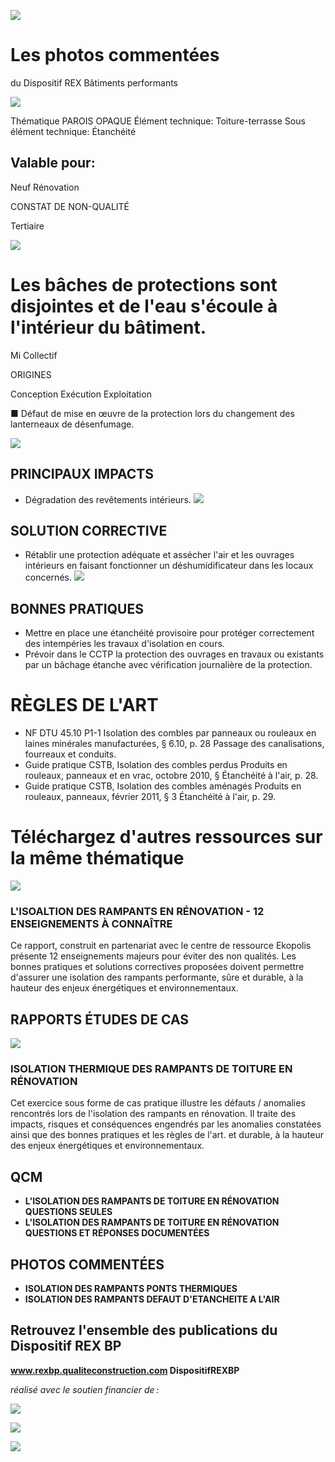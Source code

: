 ![](<images/Protection de chantier étanche/_page_0_Picture_0.jpeg>)

# Les photos commentées

du Dispositif REX Bâtiments performants

![](<images/Protection de chantier étanche/_page_0_Picture_3.jpeg>)

Thématique PAROIS OPAQUE Élément technique: Toiture-terrasse Sous élément technique: Étanchéité

## Valable pour:

 Neuf Rénovation

CONSTAT DE NON-QUALITÉ

Tertiaire

![](<images/Protection de chantier étanche/_page_0_Picture_9.jpeg>)

# Les bâches de protections sont disjointes et de l'eau s'écoule à l'intérieur du bâtiment.

 Mi Collectif

ORIGINES

Conception Exécution Exploitation

■ Défaut de mise en œuvre de la protection lors du changement des lanterneaux de désenfumage.

![](<images/Protection de chantier étanche/_page_0_Picture_15.jpeg>)

## PRINCIPAUX IMPACTS

- Dégradation des revêtements intérieurs.
![](<images/Protection de chantier étanche/_page_0_Picture_18.jpeg>)

## SOLUTION CORRECTIVE

- Rétablir une protection adéquate et assécher l'air et les ouvrages intérieurs en faisant fonctionner un déshumidificateur dans les locaux concernés.
![](<images/Protection de chantier étanche/_page_0_Picture_21.jpeg>)

## BONNES PRATIQUES

- Mettre en place une étanchéité provisoire pour protéger correctement des intempéries les travaux d'isolation en cours.
- Prévoir dans le CCTP la protection des ouvrages en travaux ou existants par un bâchage étanche avec vérification journalière de la protection.

# RÈGLES DE L'ART

- NF DTU 45.10 P1-1 Isolation des combles par panneaux ou rouleaux en laines minérales manufacturées, § 6.10, p. 28 Passage des canalisations, fourreaux et conduits.
- Guide pratique CSTB, Isolation des combles perdus Produits en rouleaux, panneaux et en vrac, octobre 2010, § Étanchéité à l'air, p. 28.
- Guide pratique CSTB, Isolation des combles aménagés Produits en rouleaux, panneaux, février 2011, § 3 Étanchéité à l'air, p. 29.

# Téléchargez d'autres ressources sur la même thématique

![](<images/Protection de chantier étanche/_page_1_Picture_6.jpeg>)

### **L'ISOALTION DES RAMPANTS EN RÉNOVATION - 12 ENSEIGNEMENTS À CONNAÎTRE**

Ce rapport, construit en partenariat avec le centre de ressource Ekopolis présente 12 enseignements majeurs pour éviter des non qualités. Les bonnes pratiques et solutions correctives proposées doivent permettre d'assurer une isolation des rampants performante, sûre et durable, à la hauteur des enjeux énergétiques et environnementaux.

## RAPPORTS ÉTUDES DE CAS

![](<images/Protection de chantier étanche/_page_1_Picture_10.jpeg>)

### **ISOLATION THERMIQUE DES RAMPANTS DE TOITURE EN RÉNOVATION**

Cet exercice sous forme de cas pratique illustre les défauts / anomalies rencontrés lors de l'isolation des rampants en rénovation. Il traite des impacts, risques et conséquences engendrés par les anomalies constatées ainsi que des bonnes pratiques et les règles de l'art. et durable, à la hauteur des enjeux énergétiques et environnementaux.

## QCM

- **L'ISOLATION DES RAMPANTS DE TOITURE EN RÉNOVATION QUESTIONS SEULES**
- **L'ISOLATION DES RAMPANTS DE TOITURE EN RÉNOVATION QUESTIONS ET RÉPONSES DOCUMENTÉES**

## PHOTOS COMMENTÉES

- **ISOLATION DES RAMPANTS PONTS THERMIQUES**
- **ISOLATION DES RAMPANTS DEFAUT D'ETANCHEITE A L'AIR**

## Retrouvez l'ensemble des publications du Dispositif REX BP

**www.rexbp.qualiteconstruction.com DispositifREXBP**

*réalisé avec le soutien financier de :*

![](<images/Protection de chantier étanche/_page_1_Picture_23.jpeg>)

![](<images/Protection de chantier étanche/_page_1_Picture_24.jpeg>)

![](<images/Protection de chantier étanche/_page_1_Picture_25.jpeg>)